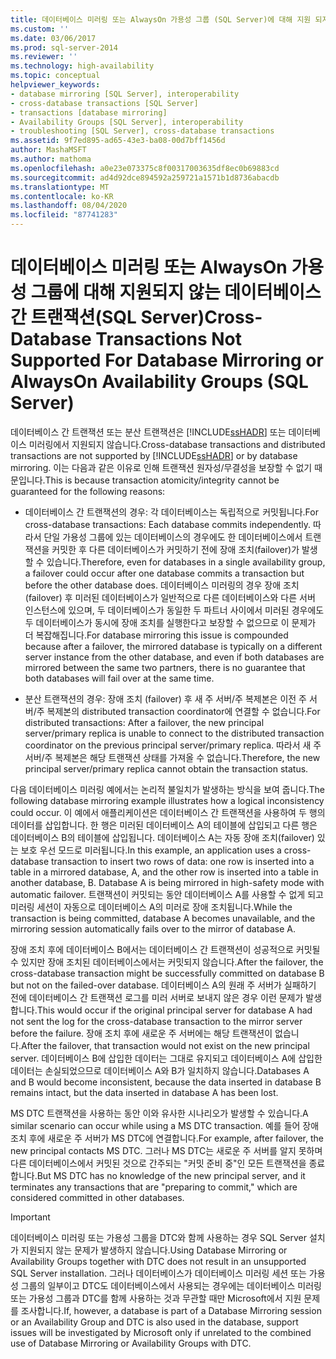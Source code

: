 ```yaml
---
title: 데이터베이스 미러링 또는 AlwaysOn 가용성 그룹 (SQL Server)에 대해 지원 되지 않는 데이터베이스 간 트랜잭션 | Microsoft Docs
ms.custom: ''
ms.date: 03/06/2017
ms.prod: sql-server-2014
ms.reviewer: ''
ms.technology: high-availability
ms.topic: conceptual
helpviewer_keywords:
- database mirroring [SQL Server], interoperability
- cross-database transactions [SQL Server]
- transactions [database mirroring]
- Availability Groups [SQL Server], interoperability
- troubleshooting [SQL Server], cross-database transactions
ms.assetid: 9f7ed895-ad65-43e3-ba08-00d7bff1456d
author: MashaMSFT
ms.author: mathoma
ms.openlocfilehash: a0e23e073375c8f00317003635df8ec0b69883cd
ms.sourcegitcommit: ad4d92dce894592a259721a1571b1d8736abacdb
ms.translationtype: MT
ms.contentlocale: ko-KR
ms.lasthandoff: 08/04/2020
ms.locfileid: "87741283"
---
```

# <a name="cross-database-transactions-not-supported-for-database-mirroring-or-alwayson-availability-groups-sql-server"></a><span data-ttu-id="7856e-102">데이터베이스 미러링 또는 AlwaysOn 가용성 그룹에 대해 지원되지 않는 데이터베이스 간 트랜잭션(SQL Server)</span><span class="sxs-lookup"><span data-stu-id="7856e-102">Cross-Database Transactions Not Supported For Database Mirroring or AlwaysOn Availability Groups (SQL Server)</span></span>
  <span data-ttu-id="7856e-103">데이터베이스 간 트랜잭션 또는 분산 트랜잭션은 [!INCLUDE[ssHADR](../../../includes/sshadr-md.md)] 또는 데이터베이스 미러링에서 지원되지 않습니다.</span><span class="sxs-lookup"><span data-stu-id="7856e-103">Cross-database transactions and distributed transactions are not supported by [!INCLUDE[ssHADR](../../../includes/sshadr-md.md)] or by database mirroring.</span></span> <span data-ttu-id="7856e-104">이는 다음과 같은 이유로 인해 트랜잭션 원자성/무결성을 보장할 수 없기 때문입니다.</span><span class="sxs-lookup"><span data-stu-id="7856e-104">This is because transaction atomicity/integrity cannot be guaranteed for the following reasons:</span></span>  
  
-   <span data-ttu-id="7856e-105">데이터베이스 간 트랜잭션의 경우: 각 데이터베이스는 독립적으로 커밋됩니다.</span><span class="sxs-lookup"><span data-stu-id="7856e-105">For cross-database transactions: Each database commits independently.</span></span> <span data-ttu-id="7856e-106">따라서 단일 가용성 그룹에 있는 데이터베이스의 경우에도 한 데이터베이스에서 트랜잭션을 커밋한 후 다른 데이터베이스가 커밋하기 전에 장애 조치(failover)가 발생할 수 있습니다.</span><span class="sxs-lookup"><span data-stu-id="7856e-106">Therefore, even for databases in a single availability group, a failover could occur after one database commits a transaction but before the other database does.</span></span> <span data-ttu-id="7856e-107">데이터베이스 미러링의 경우 장애 조치(failover) 후 미러된 데이터베이스가 일반적으로 다른 데이터베이스와 다른 서버 인스턴스에 있으며, 두 데이터베이스가 동일한 두 파트너 사이에서 미러된 경우에도 두 데이터베이스가 동시에 장애 조치를 실행한다고 보장할 수 없으므로 이 문제가 더 복잡해집니다.</span><span class="sxs-lookup"><span data-stu-id="7856e-107">For database mirroring this issue is compounded because after a failover, the mirrored database is typically on a different server instance from the other database, and  even if both databases are mirrored between the same two partners, there is no guarantee that both databases will fail over at the same time.</span></span>  
  
-   <span data-ttu-id="7856e-108">분산 트랜잭션의 경우: 장애 조치 (failover) 후 새 주 서버/주 복제본은 이전 주 서버/주 복제본의 distributed transaction coordinator에 연결할 수 없습니다.</span><span class="sxs-lookup"><span data-stu-id="7856e-108">For distributed transactions: After a failover, the new principal server/primary replica is unable to connect to the distributed transaction coordinator on the previous principal server/primary replica.</span></span> <span data-ttu-id="7856e-109">따라서 새 주 서버/주 복제본은 해당 트랜잭션 상태를 가져올 수 없습니다.</span><span class="sxs-lookup"><span data-stu-id="7856e-109">Therefore, the new principal server/primary replica cannot obtain the transaction status.</span></span>  
  
 <span data-ttu-id="7856e-110">다음 데이터베이스 미러링 예에서는 논리적 불일치가 발생하는 방식을 보여 줍니다.</span><span class="sxs-lookup"><span data-stu-id="7856e-110">The following database mirroring example illustrates how a logical inconsistency could occur.</span></span> <span data-ttu-id="7856e-111">이 예에서 애플리케이션은 데이터베이스 간 트랜잭션을 사용하여 두 행의 데이터를 삽입합니다. 한 행은 미러된 데이터베이스 A의 테이블에 삽입되고 다른 행은 데이터베이스 B의 테이블에 삽입됩니다. 데이터베이스 A는 자동 장애 조치(failover) 있는 보호 우선 모드로 미러됩니다.</span><span class="sxs-lookup"><span data-stu-id="7856e-111">In this example, an application uses a cross-database transaction to insert two rows of data: one row is inserted into a table in a mirrored database, A, and the other row is inserted into a table in another database, B. Database A is being mirrored in high-safety mode with automatic failover.</span></span> <span data-ttu-id="7856e-112">트랜잭션이 커밋되는 동안 데이터베이스 A를 사용할 수 없게 되고 미러링 세션이 자동으로 데이터베이스 A의 미러로 장애 조치됩니다.</span><span class="sxs-lookup"><span data-stu-id="7856e-112">While the transaction is being committed, database A becomes unavailable, and the mirroring session automatically fails over to the mirror of database A.</span></span>  
  
 <span data-ttu-id="7856e-113">장애 조치 후에 데이터베이스 B에서는 데이터베이스 간 트랜잭션이 성공적으로 커밋될 수 있지만 장애 조치된 데이터베이스에서는 커밋되지 않습니다.</span><span class="sxs-lookup"><span data-stu-id="7856e-113">After the failover, the cross-database transaction might be successfully committed on database B but not on the failed-over database.</span></span> <span data-ttu-id="7856e-114">데이터베이스 A의 원래 주 서버가 실패하기 전에 데이터베이스 간 트랜잭션 로그를 미러 서버로 보내지 않은 경우 이런 문제가 발생합니다.</span><span class="sxs-lookup"><span data-stu-id="7856e-114">This would occur if the original principal server for database A had not sent the log for the cross-database transaction to the mirror server before the failure.</span></span> <span data-ttu-id="7856e-115">장애 조치 후에 새로운 주 서버에는 해당 트랜잭션이 없습니다.</span><span class="sxs-lookup"><span data-stu-id="7856e-115">After the failover, that transaction would not exist on the new principal server.</span></span> <span data-ttu-id="7856e-116">데이터베이스 B에 삽입한 데이터는 그대로 유지되고 데이터베이스 A에 삽입한 데이터는 손실되었으므로 데이터베이스 A와 B가 일치하지 않습니다.</span><span class="sxs-lookup"><span data-stu-id="7856e-116">Databases A and B would become inconsistent, because the data inserted in database B remains intact, but the data inserted in database A has been lost.</span></span>  
  
 <span data-ttu-id="7856e-117">MS DTC 트랜잭션을 사용하는 동안 이와 유사한 시나리오가 발생할 수 있습니다.</span><span class="sxs-lookup"><span data-stu-id="7856e-117">A similar scenario can occur while using a MS DTC transaction.</span></span> <span data-ttu-id="7856e-118">예를 들어 장애 조치 후에 새로운 주 서버가 MS DTC에 연결합니다.</span><span class="sxs-lookup"><span data-stu-id="7856e-118">For example, after failover, the new principal contacts MS DTC.</span></span> <span data-ttu-id="7856e-119">그러나 MS DTC는 새로운 주 서버를 알지 못하며 다른 데이터베이스에서 커밋된 것으로 간주되는 "커밋 준비 중"인 모든 트랜잭션을 종료합니다.</span><span class="sxs-lookup"><span data-stu-id="7856e-119">But MS DTC has no knowledge of the new principal server, and it terminates any transactions that are "preparing to commit," which are considered committed in other databases.</span></span>  
  
> [!IMPORTANT]  
>  <span data-ttu-id="7856e-120">데이터베이스 미러링 또는 가용성 그룹을 DTC와 함께 사용하는 경우 SQL Server 설치가 지원되지 않는 문제가 발생하지 않습니다.</span><span class="sxs-lookup"><span data-stu-id="7856e-120">Using Database Mirroring or Availability Groups together with DTC does not result in an unsupported SQL Server installation.</span></span> <span data-ttu-id="7856e-121">그러나 데이터베이스가 데이터베이스 미러링 세션 또는 가용성 그룹의 일부이고 DTC도 데이터베이스에서 사용되는 경우에는 데이터베이스 미러링 또는 가용성 그룹과 DTC를 함께 사용하는 것과 무관할 때만 Microsoft에서 지원 문제를 조사합니다.</span><span class="sxs-lookup"><span data-stu-id="7856e-121">If, however, a database is part of a Database Mirroring session or an Availability Group and DTC is also used in the database, support issues will be investigated by Microsoft only if unrelated to the combined use of Database Mirroring or Availability Groups with DTC.</span></span>  
  
  
